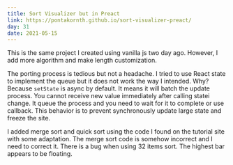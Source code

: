 ```yaml
---
title: Sort Visualizer but in Preact
link: https://pontakornth.github.io/sort-visualizer-preact/
day: 31
date: 2021-05-15
---
```

This is the same project I created using vanilla js two day ago. However, I add more algorithm and
make length customization.<!--more-->


The porting process is tedious but not a headache. I tried to use React state to implement the queue but
it does not work the way I intended. Why? Because <code class="language-javascript">setState</code> is 
async by default. It means it will batch the update process. You cannot receive new value immediately
after calling statei change. It queue the process and you need to wait for it to complete or use callback.
This behavior is to prevent synchronously update large state and freeze the site.


I added merge sort and quick sort using the code I found on the tutorial site with some adaptation. 
The merge sort code is somehow incorrect and I need to correct it. There is a bug when using 32 items
sort. The highest bar appears to be floating.